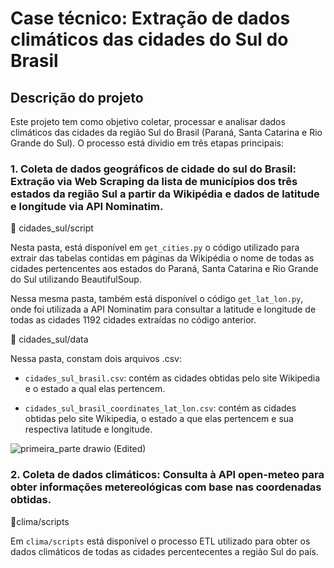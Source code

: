 # Case técnico: Extração de dados climáticos das cidades do Sul do Brasil

## Descrição do projeto

Este projeto tem como objetivo coletar, processar e analisar dados climáticos das cidades da região Sul do Brasil (Paraná, Santa Catarina e Rio Grande do Sul). O processo está dividio em três etapas principais:

### 1. Coleta de dados geográficos de cidade do sul do Brasil: Extração via Web Scraping da lista de municípios dos três estados da região Sul a partir da Wikipédia e dados de latitude e longitude via API Nominatim.

📁 cidades_sul/script

Nesta pasta, está disponível em `get_cities.py` o código utilizado para extrair das tabelas contidas em páginas da Wikipédia o nome de todas as cidades pertencentes aos estados do Paraná, Santa Catarina e Rio Grande do Sul utilizando BeautifulSoup.

Nessa mesma pasta, também está disponível o código `get_lat_lon.py`, onde foi utilizada a API Nominatim para consultar a latitude e longitude de todas as cidades 1192 cidades extraídas no código anterior. 

📁 cidades_sul/data

Nessa pasta, constam dois arquivos .csv: 

- `cidades_sul_brasil.csv`: contém as cidades obtidas pelo site Wikipedia e o estado a qual elas pertencem.

- `cidades_sul_brasil_coordinates_lat_lon.csv`: contém as cidades obtidas pelo site Wikipedia, o estado a que elas pertencem e sua respectiva latitude e longitude.


![primeira_parte drawio (Edited)](https://github.com/user-attachments/assets/34397d04-184f-4b70-9900-bdb5cc529666)


### 2. Coleta de dados climáticos: Consulta à API open-meteo para obter informações metereológicas com base nas coordenadas obtidas.

📁clima/scripts

Em `clima/scripts` está disponível o processo ETL utilizado para obter os dados climáticos de todas as cidades percentecentes a região Sul do país. 


